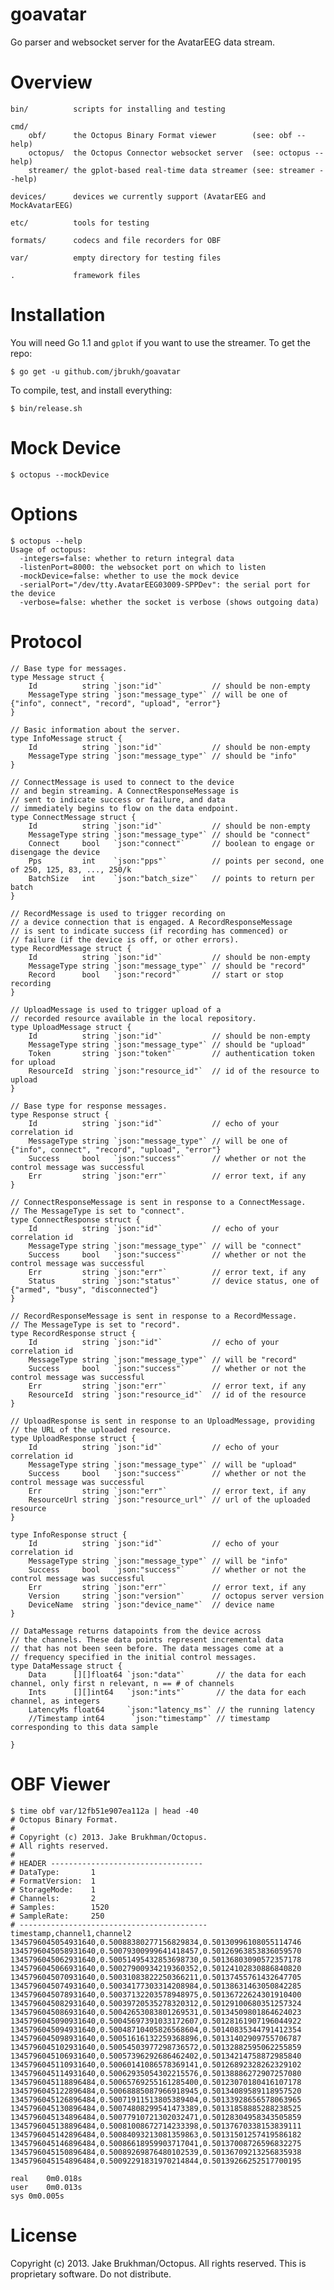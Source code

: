goavatar
========

Go parser and websocket server for the AvatarEEG data stream.

Overview
========

    bin/          scripts for installing and testing

    cmd/
        obf/      the Octopus Binary Format viewer        (see: obf --help)
        octopus/  the Octopus Connector websocket server  (see: octopus --help)
        streamer/ the gplot-based real-time data streamer (see: streamer --help)
    
    devices/      devices we currently support (AvatarEEG and MockAvatarEEG)

    etc/          tools for testing

    formats/      codecs and file recorders for OBF

    var/          empty directory for testing files

    .             framework files      

Installation
============

You will need Go 1.1 and <code>gplot</code> if you want to use the streamer. To get the repo:

    $ go get -u github.com/jbrukh/goavatar

To compile, test, and install everything:

    $ bin/release.sh


Mock Device
===========

    $ octopus --mockDevice
    
Options
=======

    $ octopus --help
    Usage of octopus:
      -integers=false: whether to return integral data
      -listenPort=8000: the websocket port on which to listen
      -mockDevice=false: whether to use the mock device
      -serialPort="/dev/tty.AvatarEEG03009-SPPDev": the serial port for the device
      -verbose=false: whether the socket is verbose (shows outgoing data)

Protocol
========

    // Base type for messages.
    type Message struct {
        Id          string `json:"id"`           // should be non-empty
        MessageType string `json:"message_type"` // will be one of {"info", connect", "record", "upload", "error"}
    }

    // Basic information about the server.
    type InfoMessage struct {
        Id          string `json:"id"`           // should be non-empty
        MessageType string `json:"message_type"` // should be "info"
    }

    // ConnectMessage is used to connect to the device
    // and begin streaming. A ConnectResponseMessage is 
    // sent to indicate success or failure, and data
    // immediately begins to flow on the data endpoint.
    type ConnectMessage struct {
        Id          string `json:"id"`           // should be non-empty
        MessageType string `json:"message_type"` // should be "connect"
        Connect     bool   `json:"connect"`      // boolean to engage or disengage the device
        Pps         int    `json:"pps"`          // points per second, one of 250, 125, 83, ..., 250/k
        BatchSize   int    `json:"batch_size"`   // points to return per batch
    }

    // RecordMessage is used to trigger recording on
    // a device connection that is engaged. A RecordResponseMessage
    // is sent to indicate success (if recording has commenced) or
    // failure (if the device is off, or other errors).
    type RecordMessage struct {
        Id          string `json:"id"`           // should be non-empty
        MessageType string `json:"message_type"` // should be "record"
        Record      bool   `json:"record"`       // start or stop recording
    }

    // UploadMessage is used to trigger upload of a
    // recorded resource available in the local repository.
    type UploadMessage struct {
        Id          string `json:"id"`           // should be non-empty
        MessageType string `json:"message_type"` // should be "upload"
        Token       string `json:"token"`        // authentication token for upload
        ResourceId  string `json:"resource_id"`  // id of the resource to upload
    }

    // Base type for response messages.
    type Response struct {
        Id          string `json:"id"`           // echo of your correlation id
        MessageType string `json:"message_type"` // will be one of {"info", connect", "record", "upload", "error"}
        Success     bool   `json:"success"`      // whether or not the control message was successful
        Err         string `json:"err"`          // error text, if any
    }

    // ConnectResponseMessage is sent in response to a ConnectMessage.
    // The MessageType is set to "connect".
    type ConnectResponse struct {
        Id          string `json:"id"`           // echo of your correlation id
        MessageType string `json:"message_type"` // will be "connect"
        Success     bool   `json:"success"`      // whether or not the control message was successful
        Err         string `json:"err"`          // error text, if any
        Status      string `json:"status"`       // device status, one of {"armed", "busy", "disconnected"}
    }

    // RecordResponseMessage is sent in response to a RecordMessage.
    // The MessageType is set to "record".
    type RecordResponse struct {
        Id          string `json:"id"`           // echo of your correlation id
        MessageType string `json:"message_type"` // will be "record"
        Success     bool   `json:"success"`      // whether or not the control message was successful
        Err         string `json:"err"`          // error text, if any
        ResourceId  string `json:"resource_id"`  // id of the resource
    }

    // UploadResponse is sent in response to an UploadMessage, providing
    // the URL of the uploaded resource.
    type UploadResponse struct {
        Id          string `json:"id"`           // echo of your correlation id
        MessageType string `json:"message_type"` // will be "upload"
        Success     bool   `json:"success"`      // whether or not the control message was successful
        Err         string `json:"err"`          // error text, if any
        ResourceUrl string `json:"resource_url"` // url of the uploaded resource
    }

    type InfoResponse struct {
        Id          string `json:"id"`           // echo of your correlation id
        MessageType string `json:"message_type"` // will be "info"
        Success     bool   `json:"success"`      // whether or not the control message was successful
        Err         string `json:"err"`          // error text, if any
        Version     string `json:"version"`      // octopus server version
        DeviceName  string `json:"device_name"`  // device name
    }

    // DataMessage returns datapoints from the device across 
    // the channels. These data points represent incremental data
    // that has not been seen before. The data messages come at a 
    // frequency specified in the initial control messages.
    type DataMessage struct {
        Data      [][]float64 `json:"data"`       // the data for each channel, only first n relevant, n == # of channels
        Ints      [][]int64   `json:"ints"`       // the data for each channel, as integers
        LatencyMs float64     `json:"latency_ms"` // the running latency
        //Timestamp int64      `json:"timestamp"` // timestamp corresponding to this data sample

    }

OBF Viewer
==========

    $ time obf var/12fb51e907ea112a | head -40
    # Octopus Binary Format.
    #
    # Copyright (c) 2013. Jake Brukhman/Octopus.
    # All rights reserved.
    #
    # HEADER ----------------------------------
    # DataType:       1
    # FormatVersion:  1
    # StorageMode:    1
    # Channels:       2
    # Samples:        1520
    # SampleRate:     250
    # ------------------------------------------
    timestamp,channel1,channel2
    1345796045054931640,0.50088380277156829834,0.50130996108055114746
    1345796045058931640,0.50079300999641418457,0.50126963853836059570
    1345796045062931640,0.50051495432853698730,0.50136803090572357178
    1345796045066931640,0.50027900934219360352,0.50124102830886840820
    1345796045070931640,0.50031083822250366211,0.50137455761432647705
    1345796045074931640,0.50034177303314208984,0.50138631463050842285
    1345796045078931640,0.50037132203578948975,0.50136722624301910400
    1345796045082931640,0.50039720535278320312,0.50129100680351257324
    1345796045086931640,0.50042653083801269531,0.50134509801864624023
    1345796045090931640,0.50045697391033172607,0.50128161907196044922
    1345796045094931640,0.50048710405826568604,0.50140835344791412354
    1345796045098931640,0.50051616132259368896,0.50131402909755706787
    1345796045102931640,0.50054503977298736572,0.50132882595062255859
    1345796045106931640,0.50057396292686462402,0.50134214758872985840
    1345796045110931640,0.50060141086578369141,0.50126892328262329102
    1345796045114931640,0.50062935054302215576,0.50138886272907257080
    1345796045118896484,0.50065769255161285400,0.50123070180416107178
    1345796045122896484,0.50068885087966918945,0.50134089589118957520
    1345796045126896484,0.50071911513805389404,0.50133928656578063965
    1345796045130896484,0.50074808299541473389,0.50131858885288238525
    1345796045134896484,0.50077910721302032471,0.50128304958343505859
    1345796045138896484,0.50081008672714233398,0.50137670338153839111
    1345796045142896484,0.50084093213081359863,0.50131501257419586182
    1345796045146896484,0.50086618959903717041,0.50137008726596832275
    1345796045150896484,0.50089269876480102539,0.50136709213256835938
    1345796045154896484,0.50092291831970214844,0.50139266252517700195

    real    0m0.018s
    user    0m0.013s
    sys 0m0.005s

License
=======

Copyright (c) 2013. Jake Brukhman/Octopus. All rights reserved. This is proprietary software. Do not distribute.

